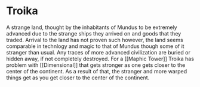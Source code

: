 # Troika 

A strange land, thought by the inhabitants of Mundus to be extremely advanced due to the strange ships they arrived on and goods that they traded. Arrival to the land has not proven such however, the land seems comparable in technlogy and magic to that of Mundus though some of it stranger than usual. Any traces of more advanced civilization are buried or hidden away, if not completely destroyed. 
For a [[Maphic Tower]] Troika has problem with [[Dimensional]] that gets stronger as one gets closer to the center of the continent. As a result of that, the stranger and more warped things get as you get closer to the center of the continent.
